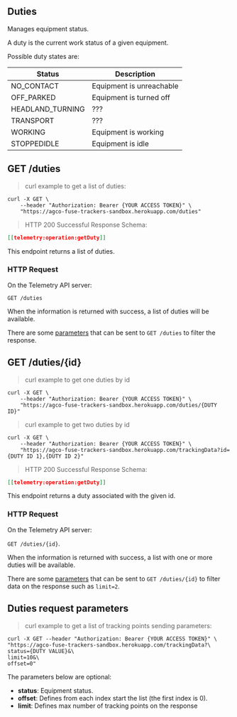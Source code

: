 ## Duties

Manages equipment status.

A duty is the current work status of a given equipment.

Possible duty states are:

| Status           | Description              |
| ---------------- | ------------------------ |
| NO_CONTACT       | Equipment is unreachable |
| OFF_PARKED       | Equipment is turned off  |
| HEADLAND_TURNING | ???                      |
| TRANSPORT        | ???                      |
| WORKING          | Equipment is working     |
| STOPPEDIDLE      | Equipment is idle        |

## GET /duties

> curl example to get a list of duties:

```shell
curl -X GET \
    --header "Authorization: Bearer {YOUR ACCESS TOKEN}" \
    "https://agco-fuse-trackers-sandbox.herokuapp.com/duties"
```

> HTTP 200 Successful Response Schema:

```json
[[telemetry:operation:getDuty]]
```

This endpoint returns a list of duties.

### HTTP Request

On the Telemetry API server:

`GET /duties`

When the information is returned with success, a list of duties will be available.

There are some [parameters](#duties-request-parameters) that can be sent to `GET /duties` to filter the response.

## GET /duties/{id}

> curl example to get one duties by id

```shell
curl -X GET \
    --header "Authorization: Bearer {YOUR ACCESS TOKEN}" \
    "https://agco-fuse-trackers-sandbox.herokuapp.com/duties/{DUTY ID}"
```

> curl example to get two duties by id

```shell
curl -X GET \
    --header "Authorization: Bearer {YOUR ACCESS TOKEN}" \
    "https://agco-fuse-trackers-sandbox.herokuapp.com/trackingData?id={DUTY ID 1},{DUTY ID 2}"
```

> HTTP 200 Successful Response Schema:

```json
[[telemetry:operation:getDuty]]
```

This endpoint returns a duty associated with the given id.

### HTTP Request

On the Telemetry API server:

`GET /duties/{id}`.

When the information is returned with success, a list with one or more duties will be available.

There are some [parameters](#duties-request-parameters) that can be sent to `GET /duties/{id}`
to filter data on the response such as `limit=2`.

## Duties request parameters

> curl example to get a list of tracking points sending parameters:

```shell
curl -X GET --header "Authorization: Bearer {YOUR ACCESS TOKEN}" \
"https://agco-fuse-trackers-sandbox.herokuapp.com/trackingData?\
status={DUTY VALUE}&\
limit=10&\
offset=0"
```

The parameters below are optional:

- **status**: Equipment status.
- **offset**: Defines from each index start the list (the first index is 0).
- **limit**: Defines max number of tracking points on the response
